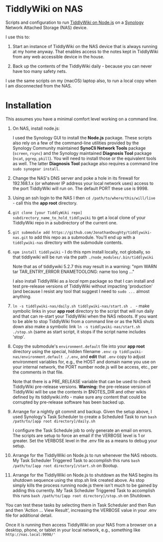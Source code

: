 # TiddlyWiki on NAS

Scripts and configuration to run [TiddlyWiki on
Node.js](https://tiddlywiki.com/#TiddlyWiki%20on%20Node.js) on a
[Synology](https://www.synology.com/) Network Attached Storage (NAS) device.

I use this to:

1. Start an instance of TiddlyWiki on the NAS device that is always running at
my home anyway. That enables access to the notes kept in TiddlyWiki from any web
accessible device in the house.

1. Back up the contents of the TiddlyWiki daily - because you can never have
too many safety nets.

I use the same scripts on my (macOS) laptop also, to run a local copy
when I am disconnected from the NAS.

# Installation

This assumes you have a minimal comfort level working on a command line.

1. On NAS, install node.js: 

   I used the Synology GUI to install the **Node.js** package. These scripts also
   rely on a few of the command-line utilities provided by the Synology
   Community maintained **SynoCli Network Tools** package (`screen`, `rsync`)
   and the Synology maintained **Diagnosis Tool** package (`ncat`, `pgrep`,
   `pkill`). You will need to install those or the equivalent tools as
   well. The latter **Diagnosis Tool** package also requires a command line
   `sudo synogear install`.

1. Change the NAS's DNS server and poke a hole in its firewall for 192.168.1.x
   (or whatever IP address your local network uses) access to the port
   TiddlyWiki will run on. The default PORT these use is 9998.

1. Using an ssh login to the NAS I then `cd /path/to/where/this/will/live` -
   call this the **app root** directory.
 
1. `git clone [your TiddlyWiki repo] subdirectory_name_to_hold_tiddlywiki` to
   get a local clone of your TiddlyWiki repo in a subdirectory of the current
   one.
   
1. `git submodule add https://github.com/JonathanDoughty/tiddlywiki-nas.git` to add this repo as a
   submodule. You'll end up with a `tiddlywiki-nas` directory with the
   submodule contents.

1. `npm install tiddlywiki` - I do this npm install locally, not globally, so that
   tiddlywiki will be run via the path `./node_modules/.bin/tiddlywiki`
   
   Note that as of tiddlywiki 5.2.7 this may result in a warning: "npm
   WARN tar TAR_ENTRY_ERROR ENAMETOOLONG: name too long ..."

   I also install TiddlyWiki as a *local* npm package so that I can install
   and test pre-release versions of TiddlyWiki without impacting 'production'
   (and because I resist any tool that suggest I need to `sudo ...` almost anything.
   
1. `ln -s tiddlywiki-nas/daily.sh tiddlywiki-nas/start.sh . ` - make symbolic
   links in your **app root** directory to the script that will run daily and
   that can re-start your TiddlyWiki when the NAS reboots. If you want to be
   able to stop TiddlyWiki from a command line or as the NAS shuts down also make a symbolic link `ln
   -s tiddlywiki-nas/start.sh ./stop.sh` (same as start script, it stops if
   the script name includes 'stop'.

1. Copy the submodule's `environment.default` file into your **app root** directory
   using the special, hidden filename `.env`:
   `cp tiddlywiki-nas/environment.default ./.env`, and **edit** that
   `.env` copy to adjust environment variables for, e.g., the HOST and
   domain name you use on your internal network, the PORT number node.js 
   will be access, etc., per the comments in that file.

   Note that there is a PRE_RELEASE variable that can be used to check
   TiddlyWiki pre-release versions. **Warning:** the pre-release version of
   TiddlyWiki will be use the contents in $NOTES_DIR and other wikis defined
   by its tiddlywiki.info - make sure any content that could be corrupted by
   pre-release software has been backed up.
   
1. Arrange for a nightly git commit and backup. Given the setup above, I used
   Synology's Task Scheduler to create a Scheduled Task to
   run `bash /path/to/[app root directory]/daily.sh`

   I configure the Task Schedule job to only generate an
   email on errors. The scripts are setup to force an email if the
   VERBOSE level is 1 or greater. Set the VERBOSE level in the .env file as a means to
   debug your setup.

1. Arrange for the TiddlyWiki on Node.js to run whenever the NAS reboots. My
   Task Scheduler Triggered Task to accomplish this runs `bash
   /path/to/[app root directory]/start.sh` on Bootup.

1. Arrange for the TiddlyWiki on Node.js to shutdown as the NAS begins its 
   shutdown sequence using the stop.sh link created above. As stop simply
   kills the process running node.js there isn't much to be gained by adding this currently. My
   Task Scheduler Triggered Task to accomplish this runs `bash
   /path/to/[app root directory]/stop.sh` on Shutdown.

You can test these tasks by selecting them in Task Scheduler and then Run and then 'Action ... View Result',
increasing the VERBOSE value in your .env file for additional detail.

Once it is running then access TiddlyWiki on your NAS from a browser on a desktop, phone, or
tablet in your local network, 
e.g., something like `http://nas.local:9998/'`
